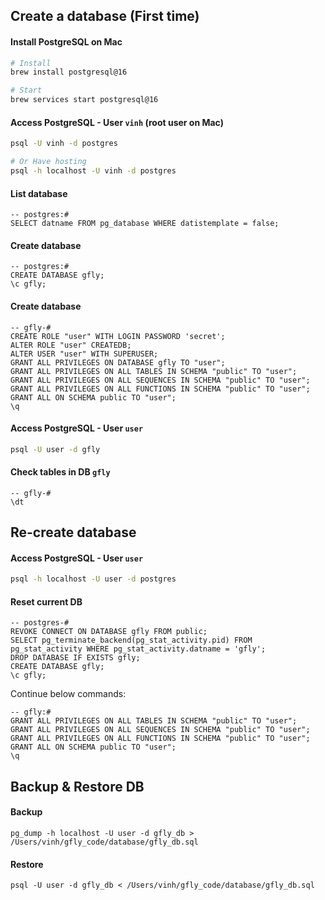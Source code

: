 Create a database (First time)
-----------------------------------------------------

#### Install PostgreSQL on Mac

```bash
# Install
brew install postgresql@16

# Start
brew services start postgresql@16
```

#### Access PostgreSQL - User `vinh` (root user on Mac) 
```bash
psql -U vinh -d postgres

# Or Have hosting
psql -h localhost -U vinh -d postgres
```

#### List database
```postgresql
-- postgres:# 
SELECT datname FROM pg_database WHERE datistemplate = false;
```


#### Create database
```postgresql
-- postgres:#
CREATE DATABASE gfly;
\c gfly;
```

#### Create database
```postgresql
-- gfly-#
CREATE ROLE "user" WITH LOGIN PASSWORD 'secret';
ALTER ROLE "user" CREATEDB;
ALTER USER "user" WITH SUPERUSER;
GRANT ALL PRIVILEGES ON DATABASE gfly TO "user";
GRANT ALL PRIVILEGES ON ALL TABLES IN SCHEMA "public" TO "user";
GRANT ALL PRIVILEGES ON ALL SEQUENCES IN SCHEMA "public" TO "user";
GRANT ALL PRIVILEGES ON ALL FUNCTIONS IN SCHEMA "public" TO "user";
GRANT ALL ON SCHEMA public TO "user";
\q
```

#### Access PostgreSQL - User `user`
```bash
psql -U user -d gfly
```

#### Check tables in DB `gfly`
```postgresql
-- gfly-#
\dt
```

Re-create database
-----------------------------------------------------
#### Access PostgreSQL - User `user`
```bash
psql -h localhost -U user -d postgres
```

#### Reset current DB
```postgresql
-- postgres-#
REVOKE CONNECT ON DATABASE gfly FROM public;
SELECT pg_terminate_backend(pg_stat_activity.pid) FROM pg_stat_activity WHERE pg_stat_activity.datname = 'gfly';
DROP DATABASE IF EXISTS gfly;
CREATE DATABASE gfly;
\c gfly;
```
Continue below commands:
```postgresql
-- gfly:#
GRANT ALL PRIVILEGES ON ALL TABLES IN SCHEMA "public" TO "user";
GRANT ALL PRIVILEGES ON ALL SEQUENCES IN SCHEMA "public" TO "user";
GRANT ALL PRIVILEGES ON ALL FUNCTIONS IN SCHEMA "public" TO "user";
GRANT ALL ON SCHEMA public TO "user";
\q
```

Backup & Restore DB
-----------------------------------------------------
#### Backup

    pg_dump -h localhost -U user -d gfly_db > /Users/vinh/gfly_code/database/gfly_db.sql

#### Restore

    psql -U user -d gfly_db < /Users/vinh/gfly_code/database/gfly_db.sql

